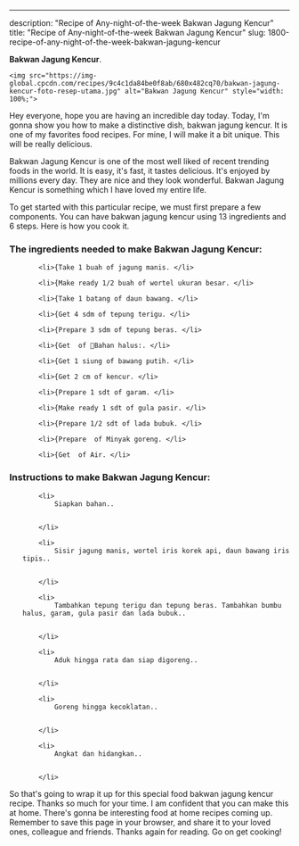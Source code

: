 ---
description: "Recipe of Any-night-of-the-week Bakwan Jagung Kencur"
title: "Recipe of Any-night-of-the-week Bakwan Jagung Kencur"
slug: 1800-recipe-of-any-night-of-the-week-bakwan-jagung-kencur

<p>
	<strong>Bakwan Jagung Kencur</strong>. 
	
</p>
<p>
	
	<img src="https://img-global.cpcdn.com/recipes/9c4c1da84be0f8ab/680x482cq70/bakwan-jagung-kencur-foto-resep-utama.jpg" alt="Bakwan Jagung Kencur" style="width: 100%;">
	
	
</p>
<p>
	Hey everyone, hope you are having an incredible day today. Today, I'm gonna show you how to make a distinctive dish, bakwan jagung kencur. It is one of my favorites food recipes. For mine, I will make it a bit unique. This will be really delicious.
</p>
	
<p>
	Bakwan Jagung Kencur is one of the most well liked of recent trending foods in the world. It is easy, it's fast, it tastes delicious. It's enjoyed by millions every day. They are nice and they look wonderful. Bakwan Jagung Kencur is something which I have loved my entire life.
</p>
<p>
	
</p>

<p>
To get started with this particular recipe, we must first prepare a few components. You can have bakwan jagung kencur using 13 ingredients and 6 steps. Here is how you cook it.
</p>

<h3>The ingredients needed to make Bakwan Jagung Kencur:</h3>

<ol>
	
		<li>{Take 1 buah of jagung manis. </li>
	
		<li>{Make ready 1/2 buah of wortel ukuran besar. </li>
	
		<li>{Take 1 batang of daun bawang. </li>
	
		<li>{Get 4 sdm of tepung terigu. </li>
	
		<li>{Prepare 3 sdm of tepung beras. </li>
	
		<li>{Get  of 🍲Bahan halus:. </li>
	
		<li>{Get 1 siung of bawang putih. </li>
	
		<li>{Get 2 cm of kencur. </li>
	
		<li>{Prepare 1 sdt of garam. </li>
	
		<li>{Make ready 1 sdt of gula pasir. </li>
	
		<li>{Prepare 1/2 sdt of lada bubuk. </li>
	
		<li>{Prepare  of Minyak goreng. </li>
	
		<li>{Get  of Air. </li>
	
</ol>
<p>
	
</p>

<h3>Instructions to make Bakwan Jagung Kencur:</h3>

<ol>
	
		<li>
			Siapkan bahan..
			
			
		</li>
	
		<li>
			Sisir jagung manis, wortel iris korek api, daun bawang iris tipis..
			
			
		</li>
	
		<li>
			Tambahkan tepung terigu dan tepung beras. Tambahkan bumbu halus, garam, gula pasir dan lada bubuk..
			
			
		</li>
	
		<li>
			Aduk hingga rata dan siap digoreng..
			
			
		</li>
	
		<li>
			Goreng hingga kecoklatan..
			
			
		</li>
	
		<li>
			Angkat dan hidangkan..
			
			
		</li>
	
</ol>

<p>
	
</p>

<p>
	So that's going to wrap it up for this special food bakwan jagung kencur recipe. Thanks so much for your time. I am confident that you can make this at home. There's gonna be interesting food at home recipes coming up. Remember to save this page in your browser, and share it to your loved ones, colleague and friends. Thanks again for reading. Go on get cooking!
</p>

